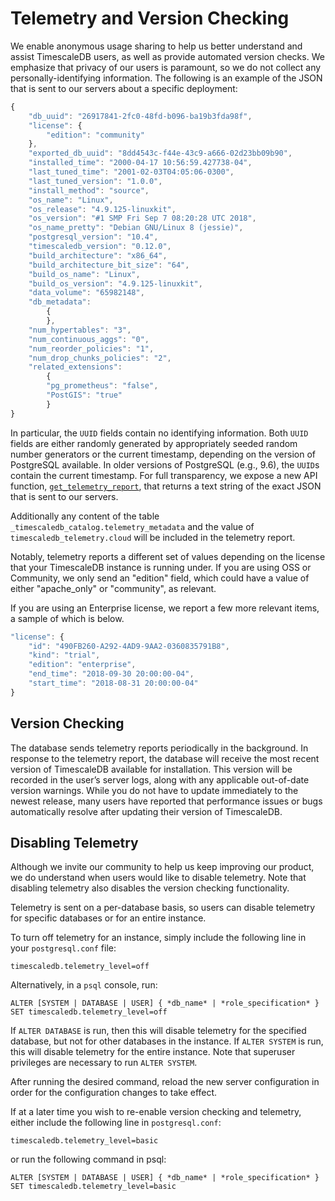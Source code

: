 # Telemetry and Version Checking
We enable anonymous usage sharing to help us better
understand and assist TimescaleDB users, as well as provide automated version
checks. We emphasize that privacy of our users is paramount, so we do not
collect any personally-identifying information. The following is an example of
the JSON that is sent to our servers about a specific deployment:

```javascript
{
	"db_uuid": "26917841-2fc0-48fd-b096-ba19b3fda98f",
	"license": {
		"edition": "community"
	},
	"exported_db_uuid": "8dd4543c-f44e-43c9-a666-02d23bb09b90",
	"installed_time": "2000-04-17 10:56:59.427738-04",
	"last_tuned_time": "2001-02-03T04:05:06-0300",
	"last_tuned_version": "1.0.0",
	"install_method": "source",
	"os_name": "Linux",
	"os_release": "4.9.125-linuxkit",
	"os_version": "#1 SMP Fri Sep 7 08:20:28 UTC 2018",
	"os_name_pretty": "Debian GNU/Linux 8 (jessie)",
	"postgresql_version": "10.4",
	"timescaledb_version": "0.12.0",
	"build_architecture": "x86_64",
	"build_architecture_bit_size": "64",
	"build_os_name": "Linux",
	"build_os_version": "4.9.125-linuxkit",
	"data_volume": "65982148",
	"db_metadata":
    	{
    	},
	"num_hypertables": "3",
	"num_continuous_aggs": "0",
	"num_reorder_policies": "1",
	"num_drop_chunks_policies": "2",
	"related_extensions":
    	{
		"pg_prometheus": "false",
		"PostGIS": "true"
    	}
}
```

In particular, the `UUID` fields contain no identifying information.
Both `UUID` fields are either randomly generated by appropriately seeded
random number generators or the current timestamp, depending on the version of
PostgreSQL available. In older versions of PostgreSQL (e.g., 9.6),
the `UUID`s contain the current timestamp. For full transparency, we expose a
new API function, [`get_telemetry_report`][get_telemetry_report], that returns
a text string of the exact JSON that is sent to our servers.

Additionally any content of the table `_timescaledb_catalog.telemetry_metadata`
and the value of `timescaledb_telemetry.cloud` will be included in the telemetry report.

Notably, telemetry reports a different set of values depending on the license
that your TimescaleDB instance is running under. If you are using OSS or Community,
we only send an "edition" field, which could have a value of either "apache_only" or "community",
as relevant.

If you are using an Enterprise license, we report a few more relevant items, a sample
of which is below.

```javascript
"license": {
	"id": "490FB260-A292-4AD9-9AA2-0360835791B8",
	"kind": "trial",
	"edition": "enterprise",
	"end_time": "2018-09-30 20:00:00-04",
	"start_time": "2018-08-31 20:00:00-04"
}
```

## Version Checking
The database sends telemetry reports periodically in the background.
In response to the telemetry report, the database will receive the most recent
version of TimescaleDB available for installation. This version will be
recorded in the user’s server logs, along with any applicable out-of-date
version warnings. While you do not have to update immediately to the newest
release, many users have reported that performance issues or bugs
automatically resolve after updating their version of TimescaleDB.

## Disabling Telemetry
Although we invite our community to help us keep improving our
product, we do understand when users would like to disable telemetry. Note that
disabling telemetry also disables the version checking functionality.

Telemetry is sent on a per-database basis, so users can disable telemetry for specific databases or for an entire instance.

To turn off telemetry for an instance, simply include the following line
in your `postgresql.conf` file:

```
timescaledb.telemetry_level=off
```

Alternatively, in a `psql` console, run:

```
ALTER [SYSTEM | DATABASE | USER] { *db_name* | *role_specification* } SET timescaledb.telemetry_level=off
```

If `ALTER DATABASE` is run, then this will disable telemetry for the specified
database, but not for other databases in the instance. If `ALTER SYSTEM` is
run, this will disable telemetry for the entire instance.
Note that superuser privileges are necessary to run `ALTER SYSTEM`.

After running the desired command, reload the new server configuration in order
for the configuration changes to take effect.

If at a later time you wish to re-enable version checking and telemetry, either
include the following line in `postgresql.conf`:

```
timescaledb.telemetry_level=basic
```

or run the following command in psql:

```
ALTER [SYSTEM | DATABASE | USER] { *db_name* | *role_specification* } SET timescaledb.telemetry_level=basic
```

[get_telemetry_report]: /api#get_telemetry_report
